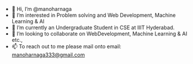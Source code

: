 - 👋 Hi, I’m @manoharnaga
- 👀 I’m interested in Problem solving and Web Development, Machine Learning & AI
- 🌱 I’m currently an Undergraduate Student in CSE at IIIT Hyderabad.
- 💞️ I’m looking to collaborate on WebDevelopment, Machine Learning & AI etc.,
- 📫 To reach out to me please mail onto 
      email: manoharnaga333@gmail.com
<!---
manoharnaga/manoharnaga is a ✨ special ✨ repository because its `README.md` (this file) appears on your GitHub profile.
You can click the Preview link to take a look at your changes.
--->
